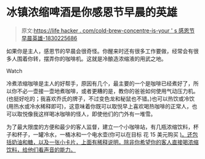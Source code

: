 # 冰镇浓缩啤酒是你感恩节早晨的英雄

> 原文:[https://life hacker . com/cold-brew-concentre-is-your ' s 感恩节早晨英雄-1830225686](https://lifehacker.com/cold-brew-concentrate-is-your-thanksgiving-morning-hero-1830225686)

如果你是主人，感恩节的早晨会很奇怪。你醒来时还有很多工作要做，经常会有很多人围着你转，摆弄你的咖啡机。这就是冷酿造浓缩液的用武之地。

Watch

冷煮浓缩咖啡是主人的好帮手，原因有几个，最主要的一个是咖啡已经煮好了，所以你不必一壶接一壶地煮咖啡，或者更糟的是，教你的爸爸如何使用气动压力机。(也挺好吃的；我喜欢乔氏的牌子，不过变色龙和秘鼠也不错。)也可以热饮或冷饮(用热水或冷水稀释即可)，这意味着你既可以取悦早上喜欢喝热咖啡的正常人，也可以取悦像我这样喝冰咖啡的怪人，即使他们的门外有一堆雪。

为了最大限度的方便和最少的客人监督，建立一个小咖啡站，有几瓶浓缩饮料，杯子和杯子，一罐冷水，一桶冰和一个电水壶(你可以在目标 花 15 美元购买 [)。还包括奶油和糖，以及一张小卡片，上面有稀释说明，除非你希望你的客人直接喝浓缩饮料，给他们看声音的能力。](https://www.target.com/p/kitchensmith-by-bella-electric-tea-kettle-black/-/A-51129981?ref=tgt_adv_XS000000&AFID=google_pla_df&fndsrc=tgtao&CPNG=PLA_Appliances_Priority%2BShopping&adgroup=Appliances_Priority+TCINs&LID=700000001170770pgs&network=g&device=c&location=9060383&gclsrc=aw.ds&ds_rl=1246978&ds_rl=1248099&ds_rl=1246978&ref=tgt_adv_XS000000&AFID=google_pla_df&CPNG=PLA_Appliances_Priority+Shopping&adgroup=Appliances_Priority%20TCINs&LID=700000001170770pgs&network=g&device=c&location=9060383&gclid=EAIaIQobChMI57vzvtG93gIVhaDsCh2tfgD_EAQYBSABEgJnovD_BwE&gclsrc=aw.ds)